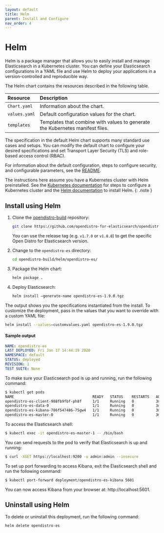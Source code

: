 ```yaml
---
layout: default
title: Helm
parent: Install and Configure
nav_order: 4
---
```


# Helm

Helm is a package manager that allows you to easily install and manage Elasticsearch in a Kubernetes cluster. You can define your Elasticsearch configurations in a YAML file and use Helm to deploy your applications in a version-controlled and reproducible way.

The Helm chart contains the resources described in the following table.

Resource | Description
:--- | :---
`Chart.yaml` |  Information about the chart.
`values.yaml` |  Default configuration values for the chart.
`templates` |  Templates that combine with values to generate the Kubernetes manifest files.

The specification in the default Helm chart supports many standard use cases and setups. You can modify the default chart to configure your desired specifications and set Transport Layer Security (TLS) and role-based access control (RBAC).

For information about the default configuration, steps to configure security, and configurable parameters, see the
[README](https://github.com/opendistro-for-elasticsearch/community/tree/master/open-distro-elasticsearch-kubernetes/helm).

The instructions here assume you have a Kubernetes cluster with Helm preinstalled. See the [Kubernetes documentation](https://kubernetes.io/docs/setup/) for steps to configure a Kubernetes cluster and the [Helm documentation](https://helm.sh/docs/intro/install/) to install Helm.
{: .note }

## Install using Helm

1. Clone the [opendistro-build](https://github.com/opendistro-for-elasticsearch/opendistro-build) repository:

   ```bash
   git clone https://github.com/opendistro-for-elasticsearch/opendistro-build
   ```

   You can use the release tag (e.g. `v1.7.0` or `v1.8.0`) to get the specific Open Distro for Elasticsearch version.

1. Change to the `opendistro-es` directory:

   ```bash
   cd opendistro-build/helm/opendistro-es/
   ```

1. Package the Helm chart:

   ```bash
   helm package .
   ```

1. Deploy Elasticsearch:

   ```bash
   helm install —generate-name opendistro-es-1.9.0.tgz
   ```

The output shows you the specifications instantiated from the install.
To customize the deployment, pass in the values that you want to override with a custom YAML file:

```bash
helm install --values=customvalues.yaml opendistro-es-1.9.0.tgz
```

#### Sample output

```yaml
NAME: opendistro-es
LAST DEPLOYED: Fri Jan 17 14:44:19 2020
NAMESPACE: default
STATUS: deployed
REVISION: 1
TEST SUITE: None
```

To make sure your Elasticsearch pod is up and running, run the following command:

```bash
$ kubectl get pods
NAME                                    READY   STATUS    RESTARTS   AGE
opendistro-es-client-988fb9fbf-ph8f     1/1     Running   0          3m30s
opendistro-es-data-0                    1/1     Running   0          3m30s
opendistro-es-kibana-786f547486-75gw4   1/1     Running   0          3m31s
opendistro-es-master-0                  1/1     Running   0          3m30s
```

To access the Elasticsearch shell:

```bash
$ kubectl exec -it opendistro-es-master-1 -- /bin/bash
```

You can send requests to the pod to verify that Elasticsearch is up and running:

```bash
$ curl -XGET https://localhost:9200 -u admin:admin --insecure
```

To set up port forwarding to access Kibana, exit the Elasticsearch shell and run the following command:

```bash
$ kubectl port-forward deployment/opendistro-es-kibana 5601
```

You can now access Kibana from your browser at: http://localhost:5601.

## Uninstall using Helm

To delete or uninstall this deployment, run the following command:

```bash
helm delete opendistro-es
```
